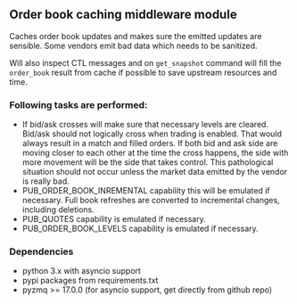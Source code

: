 ## Order book caching middleware module

Caches order book updates and makes sure the emitted updates are sensible. Some vendors emit bad data which needs to be sanitized.

Will also inspect CTL messages and on `get_snapshot` command will fill the `order_book` result from cache if possible to save upstream resources and time.

### Following tasks are performed:
* If bid/ask crosses will make sure that necessary levels are cleared. Bid/ask should not logically cross when trading is enabled. That would always result in a match and filled orders. If both bid and ask side are moving closer to each other at the time the cross happens, the side with more movement will be the side that takes control. This pathological situation should not occur unless the market data emitted by the vendor is really bad.
* PUB_ORDER_BOOK_INREMENTAL capability this will be emulated if necessary. Full book refreshes are converted to incremental changes, including deletions.
* PUB_QUOTES capability is emulated if necessary.
* PUB_ORDER_BOOK_LEVELS capability is emulated if necessary.

### Dependencies
* python 3.x with asyncio support
* pypi packages from requirements.txt
* pyzmq >= 17.0.0 (for asyncio support, get directly from github repo)
